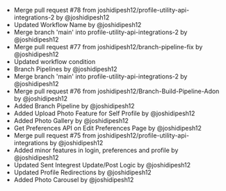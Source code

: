 
- Merge pull request #78 from joshidipesh12/profile-utility-api-integrations-2 by @joshidipesh12 
- Updated Workflow Name by @joshidipesh12 
- Merge branch 'main' into profile-utility-api-integrations-2 by @joshidipesh12 
- Merge pull request #77 from joshidipesh12/branch-pipeline-fix by @joshidipesh12 
- Updated workflow condition 
- Branch Pipelines by @joshidipesh12 
- Merge branch 'main' into profile-utility-api-integrations-2 by @joshidipesh12 
- Merge pull request #76 from joshidipesh12/Branch-Build-Pipeline-Adon by @joshidipesh12 
- Added Branch Pipeline by @joshidipesh12 
- Added Upload Photo Feature for Self Profile by @joshidipesh12 
- Added Photo Gallery by @joshidipesh12 
- Get Preferences API on Edit Preferences Page by @joshidipesh12 
- Merge pull request #75 from joshidipesh12/profile-utility-api-integrations by @joshidipesh12 
- Added minor features in login, preferences and profile by @joshidipesh12 
- Updated Sent Integrest Update/Post Logic by @joshidipesh12 
- Updated Profile Redirections by @joshidipesh12 
- Added Photo Carousel by @joshidipesh12
